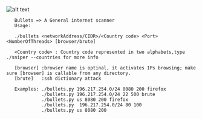 ![alt text](https://wp-media.patheos.com/blogs/sites/766/2017/03/the-four-horsemen.jpg)

       Bullets => A General internet scanner
       Usage:

       ./bullets <networkAddress/CIDR>/<Country code> <Port> <NumberOfThreads> [browser/brute]

       <Country code> : Country code represented in two alphabets,type ./sniper --countries for more info

       [browser] :browser name is optinal, it activates IPs browsing; make sure [browser] is callable from any directory.
       [brute]   :ssh dictionary attack

       Examples: ./bullets.py 196.217.254.0/24 8080 200 firefox
                 ./bullets.py 196.217.254.0/24 22 500 brute
                 ./bullets.py us 8080 200 firefox 
                 ./bullets.py  196.217.254.0/24 80 100
                 ./bullets.py us 8080 200
        

